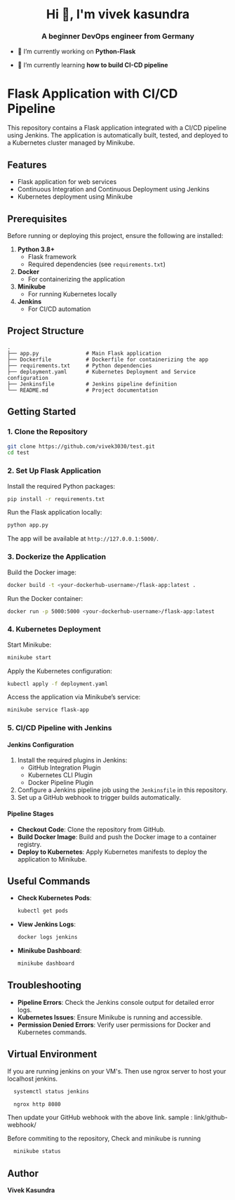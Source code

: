 <h1 align="center">Hi 👋, I'm vivek kasundra</h1>
<h3 align="center">A beginner DevOps engineer from Germany</h3>

- 🔭 I’m currently working on **Python-Flask**

- 🌱 I’m currently learning **how to build CI-CD pipeline**

# Flask Application with CI/CD Pipeline

This repository contains a Flask application integrated with a CI/CD pipeline using Jenkins. The application is automatically built, tested, and deployed to a Kubernetes cluster managed by Minikube.

## Features

- Flask application for web services
- Continuous Integration and Continuous Deployment using Jenkins
- Kubernetes deployment using Minikube

## Prerequisites

Before running or deploying this project, ensure the following are installed:

1. **Python 3.8+**
   - Flask framework
   - Required dependencies (see `requirements.txt`)
2. **Docker**
   - For containerizing the application
3. **Minikube**
   - For running Kubernetes locally
4. **Jenkins**
   - For CI/CD automation

## Project Structure

```
.
├── app.py               # Main Flask application
├── Dockerfile           # Dockerfile for containerizing the app
├── requirements.txt     # Python dependencies
├── deployment.yaml      # Kubernetes Deployment and Service configuration
├── Jenkinsfile          # Jenkins pipeline definition
└── README.md            # Project documentation
```

## Getting Started

### 1. Clone the Repository

```bash
git clone https://github.com/vivek3030/test.git
cd test
```

### 2. Set Up Flask Application

Install the required Python packages:

```bash
pip install -r requirements.txt
```

Run the Flask application locally:

```bash
python app.py
```

The app will be available at `http://127.0.0.1:5000/`.

### 3. Dockerize the Application

Build the Docker image:

```bash
docker build -t <your-dockerhub-username>/flask-app:latest .
```

Run the Docker container:

```bash
docker run -p 5000:5000 <your-dockerhub-username>/flask-app:latest
```

### 4. Kubernetes Deployment

Start Minikube:

```bash
minikube start
```

Apply the Kubernetes configuration:

```bash
kubectl apply -f deployment.yaml
```

Access the application via Minikube’s service:

```bash
minikube service flask-app
```

### 5. CI/CD Pipeline with Jenkins

#### Jenkins Configuration

1. Install the required plugins in Jenkins:
   - GitHub Integration Plugin
   - Kubernetes CLI Plugin
   - Docker Pipeline Plugin
2. Configure a Jenkins pipeline job using the `Jenkinsfile` in this repository.
3. Set up a GitHub webhook to trigger builds automatically.

#### Pipeline Stages

- **Checkout Code**: Clone the repository from GitHub.
- **Build Docker Image**: Build and push the Docker image to a container registry.
- **Deploy to Kubernetes**: Apply Kubernetes manifests to deploy the application to Minikube.

## Useful Commands

- **Check Kubernetes Pods**:

  ```bash
  kubectl get pods
  ```

- **View Jenkins Logs**:

  ```bash
  docker logs jenkins
  ```

- **Minikube Dashboard**:

  ```bash
  minikube dashboard
  ```

## Troubleshooting

- **Pipeline Errors**:
  Check the Jenkins console output for detailed error logs.
- **Kubernetes Issues**:
  Ensure Minikube is running and accessible.
- **Permission Denied Errors**:
  Verify user permissions for Docker and Kubernetes commands.

## Virtual Environment

If you are running jenkins on your VM's.
Then use ngrox server to host your localhost jenkins.

```bash
  systemctl status jenkins
```

```bash
  ngrox http 8080
```

Then update your GitHub webhook with the above link.
sample : link/github-webhook/

Before commiting to the repository, Check and minikube is running

```bash
  minikube status
```
## Author

**Vivek Kasundra**
